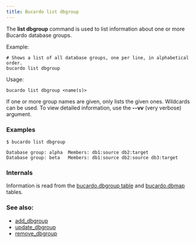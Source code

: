 ```yaml
---
title: Bucardo list dbgroup
---
```


The **list dbgroup** command is used to list information about one or more Bucardo database groups.

Example:

    # Shows a list of all database groups, one per line, in alphabetical order.
    bucardo list dbgroup



Usage:

    bucardo list dbgroup <name(s)>

If one or more group names are given, only lists the given ones. Wildcards can be used. To view detailed information, use the **--vv** (very verbose) argument.

### Examples

    $ bucardo list dbgroup

    Database group: alpha  Members: db1:source db2:target
    Database group: beta   Members: db1:source db2:source db3:target

### Internals

Information is read from the [bucardo.dbgroup table](/Bucardo/bucardo.dbgroup_table) and [bucardo.dbmap](/Bucardo/bucardo.dbmap) tables.

### See also:

-   [add_dbgroup](/Bucardo/add_dbgroup)
-   [update_dbgroup](/Bucardo/update_dbgroup)
-   [remove_dbgroup](/Bucardo/remove_dbgroup)
